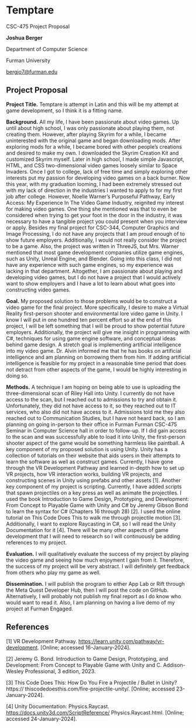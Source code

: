# Temptare
CSC-475 Project Proposal

**Joshua Berger**

Department of Computer Science

Furman University

bergjo7@furman.edu


## Project Proposal
**Project Title.**
Temptare is attempt in Latin and this will be my attempt at game development, so I
think it is a fitting name.

**Background.**
All my life, I have been passionate about video games. Up until about high school,
I was only passionate about playing them, not creating them. However, after playing Skyrim for a
while, I became uninterested with the original game and began downloading mods. After exploring
mods for a while, I became bored with other people’s creations and desired to make my own. I
downloaded the Skyrim Creation Kit and customized Skyrim myself. Later in high school, I made
simple Javascript, HTML, and CSS two-dimensional video games loosely similar to Space Invaders.
Once I got to college, lack of free time and simply exploring other interests put my passion for
developing video games on a back burner. Now this year, with my graduation looming, I had been
extremely stressed out with my lack of direction in the industries I wanted to apply to for my first job
after college. However, Noelle Warner’s Purposeful Pathway, Early Access: My Experience In The
Video Game Industry, reignited my interest for making video games. One thing she mentioned was
that to even be considered when trying to get your foot in the door in the industry, it was necessary
to have a tangible project you could present when you interview or apply. Besides my final project
for CSC-344, Computer Graphics and Image Processing, I do not have any projects that I am proud
enough of to show future employers. Additionally, I would not really consider the project to be
a game. Also, the project was written in ThreeJS, but Mrs. Warner mentioned that most game
development companies utilize game engines, such as Unity, Unreal Engine, and Blender. Going into
this class, I did not have any experience with such game engines, so my experience was lacking in
that department. Altogether, I am passionate about playing and developing video games, but I do not
have a project that I would actively want to show employers and I have a lot to learn about what goes
into constructing video games.

**Goal.** 
My proposed solution to those problems would be to construct a video game for the final
project. More specifically, I desire to make a Virtual Reality first-person shooter and environmental
lore video game in Unity. I know I will put in one hundred ten percent effort so at the end of this
project, I will be left something that I will be proud to show potential future employers. Additionally,
the project will give me insight in programming with C#, techniques for using game engine software,
and conceptual ideas behind game design. A stretch goal is implementing artificial intelligence into
my video game. Dr. Alvin informed me that he has books on artificial intelligence and am planning
on borrowing them from him. If adding artificial intelligence is feasible for my project in a reasonable
time period that does not detract from other aspects of the game, I would be highly interesting in
doing so.


**Methods.**
A technique I am hoping on being able to use is uploading the three-dimensional scan
of Riley Hall into Unity. I currently do not have access to the scan, but I reached out to admissions
to try and obtain it. Unfortunately, they did not have access to it, so they reached out to IT services,
who also did not have access to it. Admissions told me they also reached out to Communication
Studies, but I have not heard back, so I am planning on going in-person to their office in Furman
Furman CSC-475 Seminar in Computer Science
hall in order to follow-up. If I did gain access to the scan and was successfully able to load it into
Unity, the first-person shooter aspect of the game would be something harmless like paintball. A
key component of my proposed solution is using Unity. Unity has a collection of tutorials on their
website that aids users in their attempts to learn the software as well as construct games. Currently, I
have gone through the VR Development Pathway and learned in-depth how to set up VR projects,
how VR interaction works, building VR projects, and constructing scenes in Unity using prefabs and
other assets [1]. Another key component of my project is scripting. Currently, I have added scripts
that spawn projectiles on a key press as well as animate the projectiles. I used the book Introduction
to Game Design, Prototyping, and Development: From Concept to Playable Game with Unity and
C# by Jeremy Gibson Bond to learn the syntax for C# (Chapters 16 through 28) [2]. I used the online
tutorial on This Code Does This to walk me through projectile motion [3]. Additionally, I want to
explore Raycasting in C#, so I will read the Unity Documentation for it [4]. There will be many other
aspects of game development that I will need to research so I will continuously be adding references
to my project.

**Evaluation.** 
I will qualitatively evaluate the success of my project by playing the video game and
seeing how much enjoyment I gain from it. Therefore, the success of my project will be very abstract.
I will definitely get feedback from others who play my game as well.

**Dissemination.**
I will publish the program to either App Lab or Rift through the Meta Quest
Developer Hub, then I will post the code on GitHub. Alternatively, I will probably not publish my
final report as I do know who would want to read it. Also, I am planning on having a live demo of my
project at Furman Engaged.

## References

[1] VR Development Pathway. https://learn.unity.com/pathway/vr-development. [Online; accessed 16-January-2024].

[2] Jeremy G. Bond. Introduction to Game Design, Prototyping, and Development: From Concept
to Playable Game with Unity and C. Addison-Wesley Professional, 3 edition, 2023.

[3] This Code Does This: How Do You Fire a Projectile / Bullet in Unity? https://
thiscodedoesthis.com/fire-projectile-unity/. [Online; accessed 23-January-2024].

[4] Unity Documentation: Physics.Raycast. https://docs.unity3d.com/ScriptReference/
Physics.Raycast.html. [Online; accessed 24-January-2024].
